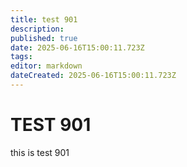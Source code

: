 ```yaml
---
title: test 901
description: 
published: true
date: 2025-06-16T15:00:11.723Z
tags: 
editor: markdown
dateCreated: 2025-06-16T15:00:11.723Z
---
```


# TEST 901
this is test 901
